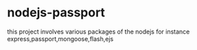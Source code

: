 # nodejs-passport
this project involves various packages of the nodejs for instance express,passport,mongoose,flash,ejs
